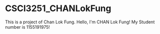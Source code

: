 # CSCI3251_CHANLokFung
This is a project of Chan Lok Fung.
Hello, I'm CHAN Lok Fung!
My Student number is 1155191975!
